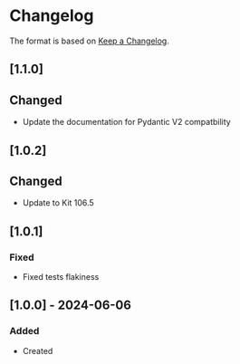 ﻿# Changelog
The format is based on [Keep a Changelog](https://keepachangelog.com/en/1.0.0/).

## [1.1.0]
## Changed
- Update the documentation for Pydantic V2 compatbility

## [1.0.2]
## Changed
- Update to Kit 106.5

## [1.0.1]
### Fixed
- Fixed tests flakiness

## [1.0.0] - 2024-06-06
### Added
- Created

